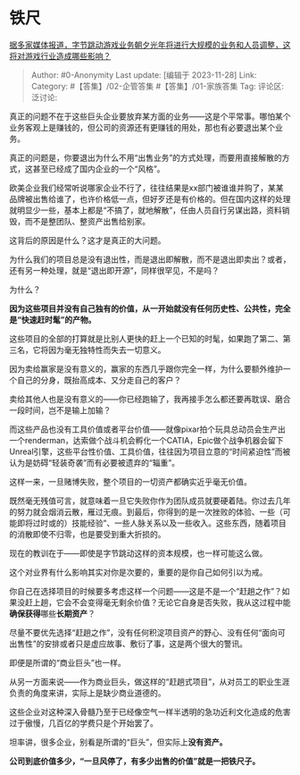 # 铁尺
[据多家媒体报道，字节跳动游戏业务朝夕光年将进行大规模的业务和人员调整，这将对游戏行业造成哪些影响？](https://www.zhihu.com/question/632063923/answer/3305624557)

> Author: #0-Anonymity
> Last update: [编辑于 2023-11-28]
> Link:
> Category: #【答集】/02-企管答集 #【答集】/01-家族答集 
> Tag: 
> 评论区:
> 泛讨论:

真正的问题不在于这些巨头企业要放弃某方面的业务——这是个平常事。哪怕某个业务客观上是赚钱的，但公司的资源还有更赚钱的用处，那也有必要退出某个业务。

真正的问题是，你要退出为什么不用“出售业务”的方式处理，而要用直接解散的方式，这甚至已经成了国内企业的一个“风格”。

欧美企业我们经常听说哪家企业不行了，往往结果是xx部门被谁谁并购了，某某品牌被出售给谁了，也许价格低一点，但好歹还是有价格的。但在国内这样的处理就明显少一些，基本上都是“不搞了，就地解散”，任由人员自行另谋出路，资料销毁，而不是整团队、整资产出售给别家。

这背后的原因是什么？这才是真正的大问题。

为什么我们的项目总是没有退出性，而是退出即解散，而不是退出即卖出？或者，还有另一种处理，就是“退出即开源”，同样很罕见，不是吗？

为什么？

**因为这些项目并没有自己独有的价值，从一开始就没有任何历史性、公共性，完全是“快速赶时髦”的产物。**

这些项目的全部的打算就是比别人更快的赶上一个已知的时髦，如果跑了第二、第三名，它将因为毫无独特性而失去一切意义。

因为卖给赢家是没有意义的，赢家的东西几乎跟你完全一样，为什么要额外维护一个自己的分身，既抬高成本、又分走自己的客户？

卖给其他人也是没有意义的——你已经跑输了，我再接手怎么都还要再耽误、磨合一段时间，岂不是输上加输？

而这些产品也没有工具价值或者平台价值——就像pixar拍个玩具总动员会生产出一个renderman，达索做个战斗机会孵化一个CATIA，Epic做个战争机器会留下Unreal引擎，这些平台性价值、工具价值，往往因为项目立意的“时间紧迫性”而被认为是妨碍“轻装奇袭”而有必要被遗弃的“辎重”。

这样一来，一旦赌博失败，整个项目的一切资产都确实近乎毫无价值。

既然毫无残值可言，就意味着一旦它失败你作为团队成员就要硬着陆。你过去几年的努力就会烟消云散，雁过无痕。到最后，你得到的是一次挫败的体验、一些（可能即将过时或的）技能经验”、一些人脉关系以及一些收入。这些东西，随着项目的消散即使不归零，也是要受到重大折损的。

现在的教训在于——即使是字节跳动这样的资本规模，也一样可能这么做。

这个对业界有什么影响其实对你是次要的，重要的是你自己如何引以为戒。

你自己在选择项目的时候要多考虑这样一个问题——这是不是一个“赶趟之作”？如果没赶上趟，它会不会变得毫无剩余价值？无论它自身是否失败，我从这过程中能**确保获得**哪些**长期资产**？

尽量不要优先选择“赶趟之作”，没有任何积淀项目资产的野心、没有任何“面向可出售性”的安排或者只是虚应故事、敷衍了事，这是两个很大的警讯。

即便是所谓的“商业巨头”也一样。

从另一方面来说——作为商业巨头，做这样的“赶趟式项目”，从对员工的职业生涯负责的角度来讲，实际上是缺少商业道德的。

这些企业对这种深入骨髓乃至于已经像空气一样半透明的急功近利文化造成的危害过于傲慢，几百亿的学费只是个开始罢了。

坦率讲，很多企业，别看是所谓的“巨头”，但实际上**没有资产。**

**公司到底价值多少，“一旦风停了，有多少出售的价值”就是一把铁尺子。**